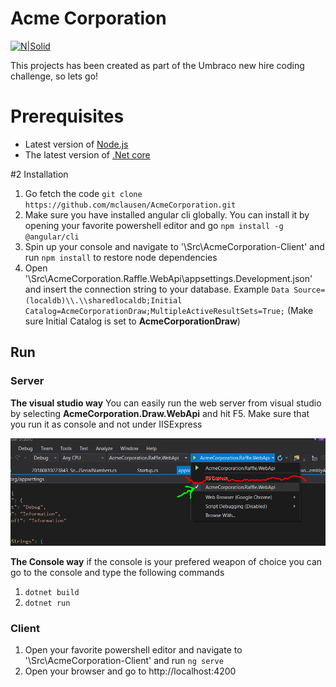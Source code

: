 # Acme Corporation

[![N|Solid](https://umbraco.com/media/1947/umbraco-logo-white-background.png)](https://umbraco.com/)

This projects has been created as part of the Umbraco new hire coding challenge, so lets go!

# Prerequisites

  - Latest version of [Node.js](https://nodejs.org/)
  - The latest version of [.Net core](https://download.microsoft.com/download/4/0/9/40920432-3302-47a8-b13c-bbc4848ad114/dotnet-sdk-2.1.302-win-gs-x64.exe)

#2 Installation
 1. Go fetch the code `git clone https://github.com/mclausen/AcmeCorporation.git`
 2. Make sure you have installed angular cli globally. You can install it by opening your favorite powershell editor and go `npm install -g @angular/cli`
 3. Spin up your console and navigate to '<directory you cloned the project>\Src\AcmeCorporation-Client' and run `npm install` to restore node dependencies
 4. Open '<directory you cloned the project>\Src\AcmeCorporation.Raffle.WebApi\appsettings.Development.json' and insert the connection string to your database. Example `Data Source=(localdb)\\.\\sharedlocaldb;Initial Catalog=AcmeCorporationDraw;MultipleActiveResultSets=True;` (Make sure Initial Catalog is set to **AcmeCorporationDraw**)

## Run
### Server

**The visual studio way**
You can easily run the web server from visual studio by selecting **AcmeCorporation.Draw.WebApi** and hit F5.
Make sure that you run it as console and not under IISExpress

![alt text](runconfig.PNG "Visual studio configuraion")

**The Console way**
if the console is your prefered weapon of choice you can go to the console and type the following commands
 1. `dotnet build`
 2. `dotnet run`

### Client

 1. Open your favorite powershell editor and navigate to '<directory you cloned the project>\Src\AcmeCorporation-Client' and run `ng serve`
 2. Open your browser and go to http://localhost:4200
